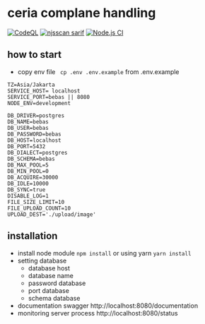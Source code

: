 # ceria complane handling

[![CodeQL](https://github.com/mohfakhrys/back-end-skripsi/actions/workflows/codeql-analysis.yml/badge.svg?branch=main)](https://github.com/mohfakhrys/back-end-skripsi/actions/workflows/codeql-analysis.yml)
[![njsscan sarif](https://github.com/mohfakhrys/back-end-skripsi/actions/workflows/njsscan-analysis.yml/badge.svg)](https://github.com/mohfakhrys/back-end-skripsi/actions/workflows/njsscan-analysis.yml)
[![Node.js CI](https://github.com/mohfakhrys/back-end-skripsi/actions/workflows/nodejs.yml/badge.svg)](https://github.com/mohfakhrys/back-end-skripsi/actions/workflows/nodejs.yml)
## how to start
- copy env file  ``` cp .env .env.example``` from .env.example
  
```env
TZ=Asia/Jakarta
SERVICE_HOST= localhost
SERVICE_PORT=bebas || 8080
NODE_ENV=development

DB_DRIVER=postgres
DB_NAME=bebas
DB_USER=bebas
DB_PASSWORD=bebas
DB_HOST=localhost
DB_PORT=5432
DB_DIALECT=postgres
DB_SCHEMA=bebas
DB_MAX_POOL=5
DB_MIN_POOL=0
DB_ACQUIRE=30000
DB_IDLE=10000
DB_SYNC=true
DISABLE_LOG=1
FILE_SIZE_LIMIT=10
FILE_UPLOAD_COUNT=10
UPLOAD_DEST='./upload/image'
```


## installation 
- install node module ```npm install``` or using yarn ```yarn install```
- setting database 
    - database host
    - database name
    - password database 
    - port database
    - schema database
- documentation swagger
    http://localhost:8080/documentation
- monitoring server process 
    http://localhost:8080/status

